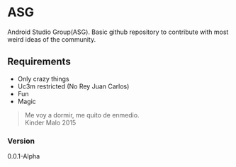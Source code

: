 # ASG

Android Studio Group(ASG). Basic github repository to contribute with most weird ideas of the community.

## Requirements

  - Only crazy things
  - Uc3m restricted (No Rey Juan Carlos)
  - Fun
  - Magic
 

> Me voy a dormir, me quito de enmedio.   
Kinder Malo 2015


### Version
0.0.1-Alpha


